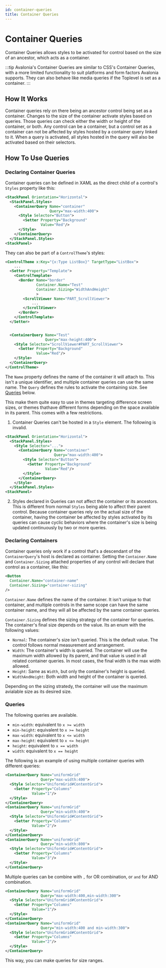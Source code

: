 ```yaml
---
id: container-queries
title: Container Queries
---
```


# Container Queries <MinVersion version="11.3" /> 

Container Queries allows styles to be activated for control based on the size of an ancestor, which acts as a container. 

:::tip
Avalonia's Container Queries are similar to CSS's Container Queries, with a more limited functionality to suit platforms and form factors Avalonia supports. They can also behave like media queries if the Toplevel is set as a container.
:::

## How It Works

Container queries rely on there being an ancestor control being set as a container. Changes to the size of the container activate styles based on queries. Those queries can check either the width or height of the container, or both. Any control can be a container, but a control set as a container can not be affected by styles hosted by a container query linked to it. When a query is activated, all styles hosted in the query will also be activated based on their selectors.

## How To Use Queries

### Declaring Container Queries
Container queries can be defined in XAML as the direct child of a control's `Styles` property like this:

```xml
<StackPanel Orientation="Horizontal">
  <StackPanel.Styles>
    <ContainerQuery Name="container"
                    Query="max-width:400">
      <Style Selector="Button">
        <Setter Property="Background"
                Value="Red"/>
      </Style>
    </ContainerQuery>
  </StackPanel.Styles>
<StackPanel>
```

They can also be part of a `ControlTheme`'s styles:

```xml
<ControlTheme x:Key="{x:Type ListBox}" TargetType="ListBox">
    ...
  <Setter Property="Template">
    <ControlTemplate>
      <Border Name="border"
              Container.Name="Test"
              Container.Sizing="WidthAndHeight"
              >
        <ScrollViewer Name="PART_ScrollViewer">
            ...
        </ScrollViewer>
      </Border>
    </ControlTemplate>
  </Setter>


  <ContainerQuery Name="Test"
                  Query="max-height:400">
    <Style Selector="ScrollViewer#PART_ScrollViewer">
      <Setter Property="Background"
              Value="Red"/>
    </Style>
  </ContainerQuery>
</ControlTheme>
```
The `Name` property defines the name of the container it will attach to. This isn't a unique identifier, and multiple container queries can use the same name.
The `Query` defines the rules to activate the containing size. See [Queries](#queries) below.

This make them quite easy to use in themes targeting difference screen sizes, or themes thathave different forms depending on the space available in its parent. This comes with a few restrictions. 
1. Container Queries can't be hosted in a `Style` element.
   The following is invalid.
```xml
<StackPanel Orientation="Horizontal">
  <StackPanel.Styles>
    <Style Selector="...">
      <ContainerQuery Name="container"
                      Query="max-width:400">
        <Style Selector="Button">
          <Setter Property="Background"
                  Value="Red"/>
        </Style>
      </ContainerQuery>
    </Style>
  </StackPanel.Styles>
<StackPanel>
```
2. Styles declared in Queries can not affect the container or its ancestors. This is different from normal `Styles` being able to affect their parent control. Because container queries rely on the actual size of the container, having the container be affected by styles activated by its queries can cause cyclic behaviors where the container's size is being updated continuously by two or more queries.

### Declaring Containers
Container queries only work if a control that's a descendant of the `ContainerQuery`'s host is declared as container. Setting the `Container.Name` and `Container.Sizing` attached properties of any control will declare that control as a container, like this:

```xml
<Button
  Container.Name="container-name"
  Container.Sizing="container-sizing"
/>
```

`Container.Name` defines the name of the container. It isn't unique to that container, and multiple controls in the same scope can have the same container name, and they will all be affected by the same container queries.

`Container.Sizing` defines the sizing strategy of the container for queries. The container's final size depends on the value. Its an enum with the following values:

* `Normal`: The container's size isn't queried. This is the default value. The control follows normal measurement and arrangement.
* `Width`: The container's width is queried. The container will use the maximum width allowed by its parent, and that value is used in all related container queries. In most cases, the final width is the max width allowed.
* `Height`: Same as `Width`, but only the container's height is queried.
* `WidthAndHeight`: Both width and height of the container is queried.

Depending on the sizing stratedy, the container will use the maximum avialable size as its desired size.

### Queries
The following queries are available.
* `min-width`: equivalent to `x >= width`
* `min-height`: equivalent to `x >= height`
* `max-width`: equivalent to `x <= width`
* `max-height`: equivalent to `x <= height`
* `height`: equivalent to `x == width`
* `width`: equivalent to `x == height`

The following is an example of using multiple container queries with different queries:

```xml
<ContainerQuery Name="uniformGrid"
                Query="max-width:400">
  <Style Selector="UniformGrid#ContentGrid">
    <Setter Property="Columns"
            Value="1"/>
  </Style>
</ContainerQuery>
<ContainerQuery Name="uniformGrid"
                Query="min-width:400">
  <Style Selector="UniformGrid#ContentGrid">
    <Setter Property="Columns"
            Value="2"/>
  </Style>
</ContainerQuery>
<ContainerQuery Name="uniformGrid"
                Query="min-width:800">
  <Style Selector="UniformGrid#ContentGrid">
    <Setter Property="Columns"
            Value="3"/>
  </Style>
</ContainerQuery>
```
Multiple queries can be combine with `,` for OR combination, or `and` for AND combination.

```xml
<ContainerQuery Name="uniformGrid"
                Query="max-width:400,min-width:300">
  <Style Selector="UniformGrid#ContentGrid">
    <Setter Property="Columns"
            Value="1"/>
  </Style>
</ContainerQuery>
<ContainerQuery Name="uniformGrid"
                Query="min-width:400 and min-width:300">
  <Style Selector="UniformGrid#ContentGrid">
    <Setter Property="Columns"
            Value="2"/>
  </Style>
</ContainerQuery>
```

This way, you can make queries for size ranges.
